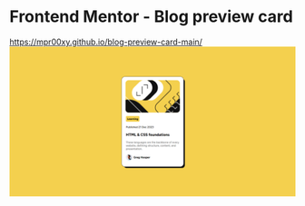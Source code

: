# Frontend Mentor - Blog preview card
https://mpr00xy.github.io/blog-preview-card-main/
 ![Image Alt](./preview.png)